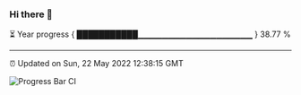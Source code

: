 ### Hi there 👋

⏳ Year progress { ███████████▁▁▁▁▁▁▁▁▁▁▁▁▁▁▁▁▁▁▁ } 38.77 %

---

⏰ Updated on Sun, 22 May 2022 12:38:15 GMT

![Progress Bar CI](https://github.com/ZhaoGui/ZhaoGui/workflows/Progress%20Bar%20CI/badge.svg)
